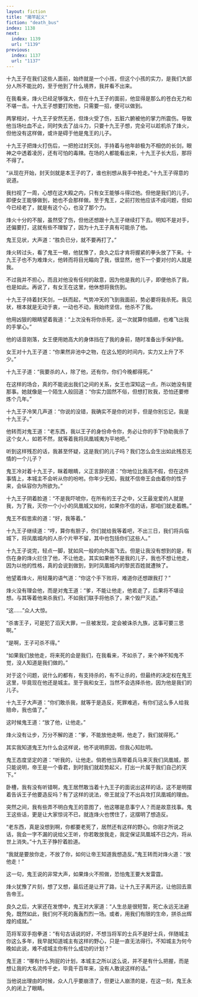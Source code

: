 ```yaml
---
layout: fiction
title: "揭竿起义"
fiction: "death_bus"
index: 1138
next:
  index: 1139
  url: "1139"
previous:
  index: 1137
  url: "1137"
---
```

十九王子在我们这些人面前，始终就是一个小孩，但这个小孩的实力，是我们大部分人所不能比的，至于他到了什么境界，我并看不出来。

在我看来，烽火已经足够强大，但在十九王子的面前，他显得是那么的苍白无力和不堪一击。十九王子想要打败他，只需要一招，便可以做到。

两掌相对，十九王子安然无恙，但烽火受了伤，五脏六腑被他的掌力所震伤。导致他当场吐血不止，同时失去了战斗力，只要十九王子想，完全可以趁机杀了烽火，但他没有这样做，或许是碍于他是鬼王的儿子。

十九王子把烽火打伤后，一把抢过封天剑，手持着与他年龄极为不相仿的长剑，眼神之中透着凌厉，还有可怕的毒辣。在场的人都能看出来，十九王子长大后，那将不得了。

“从现在开始，封天剑就是本王子的了，谁也别想从我手中抢走。”十九王子得意的说道。

我扫视了一周，心想在这大殿之内，只有女王能够斗得过他。但他是我们的儿子，即便女王能够做到，她也不会那样做。至于鬼王，之前打败他应该不成问题，但如今已经老了，就是有这个心，也没了那个力。

烽火十分的不服，虽然受了伤，但他还想跟十九王子继续打下去。明知不是对手，还偏要打，这就有些不理智了，因为十九王子真有可能杀了他。

鬼王见状，大声道：“胜负已分，就不要再打了。”

烽火转过头，看了鬼王一眼，他犹豫了，良久之后才肯将握紧的拳头放了下来。十九王子也不为难烽火，他转而将目光瞄向了我，很显然，他下一个要对付的人就是我。

不过我并不担心，而且对他没有任何的敌意，因为他是我的儿子，即便他杀了我，也是如此。再说了，有女王在这里，他休想将我伤到。

十九王子持着封天剑，一跃而起，气势冲天的飞到我面前，势必要将我杀死。我见状，根本就是无动于衷，一动也不动，我始终坚信，他杀不了我。

他用凶狠的眼睛望着我道：“上次没有将你杀死，这一次就算你插翅，也难飞出我的手掌心。”

他的话音刚落，女王便用她高大的身体挡在了我的身前，随时准备出手保护我。

女王对十九王子道：“你果然非池中之物，在这么短的时间内，实力又上升了不少。”

十九王子道：“我要杀的人，除了他，还有你，你们今晚都得死。”

在这样的场合，真的不能说出我们之间的关系，女王也深知这一点，所以她没有提那事。她就像是一个陌生人般回道：“你实力固然不俗，但想打败我，恐怕还要修炼个几年。”

十九王子冷笑几声道：“你说的没错，我确实不是你的对手，但是你别忘记，我是十九王子。”

他转而对鬼王道：“老东西，我以王子的身份命令你，务必让你的手下协助我杀了这个女人，如若不然，就等着我将凤凰城夷为平地吧。”

听到这样残忍的话，我甚至怀疑，这是我们的儿子吗？我们怎么会生出如此残忍无情的一个儿子？

鬼王冷对着十九王子，眯着眼睛，义正言辞的道：“你地位比我高不假，但在这件事情上，本城主不会听从你的吩咐。你年少无知，我就不信帝王会由着你的性子来，会纵容你为所欲为。”

十九王子阴着脸道：“不是我吓唬你，在所有的王子之中，父王最宠爱的人就是我，为了我，灭你一个小小的凤凰城又如何，如果你不信的话，那咱们就走着瞧。”

鬼王不假思索的道：“好，我等着。”

十九王子继续道：“哼，算你有胆子，你们就给我等着吧，不出三日，我们将兵临城下，将凤凰城内的人杀个片甲不留，其中也包括你们这些人。”

十九王子说完，轻点一脚，犹如风一般的向外面飞去。但是让我没有想到的是，有伤在身的烽火拦住了他，不让他走。其实如果他不是我的儿子，我也不想让他走，因为以他的性格，真的会说到做到，到时凤凰城内的黎民百姓就遭殃了。

他望着烽火，用轻蔑的语气道：“你这个手下败将，难道你还想跟我打？”

烽火没有理会他，而是对鬼王道：“爹，不能让他走，他若走了，后果将不堪设想。与其等着他来杀我们，不如我们联手将他杀了，来个毁尸灭迹。”

“这……”众人大惊。

“杀害王子，可是犯了滔天大罪，一旦被发现，定会被诛杀九族，这事可要三思啊。”

“是啊，王子可杀不得。”

“如果我们放他走，将来死的会是我们，在我看来，不如杀了，来个神不知鬼不觉，没人知道是我们做的。”

对于这个问题，说什么的都有，有支持杀的，有不让杀的，但最终的决定权在鬼王这里，毕竟现在他还是城主。至于我和女王，当然不会选择杀他，因为他是我们的儿子。

十九王子大声道：“你们敢杀我，就等于是造反，死罪难逃，有你们这么多人给我赔命，我也值了。”

这时候鬼王道：“放了他，让他走。”

烽火没有让步，万分不解的道：“爹，不能放他走啊，他走了，我们就得死。”

其实我知道鬼王为什么会这样说，他不说明原因，但我心知肚明。

鬼王态度坚定的道：“听我的，让他走。倘若他当真带着兵马来灭我们凤凰城，那只能说明，帝王是一个昏君，到时我们就趁势起义，打出一片属于我们自己的天下。”

卧槽，我有没有听错啊，鬼王居然敢当着十九王子的面说出这样的话，这不是明摆着告诉王子他要造反吗？有了这样的说法，帝王就没了不出兵攻打凤凰城的理由。

突然之间，我有些弄不明白鬼王的意图了，他这哪是息事宁人？而是故意找事。鬼王这些话，更是让大家惊诧不已，就连烽火也愣住了，这摆明了想造反。

“老东西，真是没想到啊，你都要老死了，居然还有这样的野心。你刚才所说之话，我会一字不漏的说给父王听，你若敢放我走，我定保证凤凰城不日之内，将从世上消失。”十九王子狰狞着脸道。

“我就是要放你走，不放了你，如何让帝王知道我想造反。”鬼王转而对烽火道：“放他走！”

这一句，鬼王说的非常大声，如果烽火不照做，恐怕鬼王要大发雷霆。

烽火犹豫了片刻，想了又想，最后还是让开了路，让十九王子离开这，让他回去禀告帝王。

良久之后，大家还在发愣中，鬼王对大家道：“人生总是很短暂，死亡永远无法避免，既然如此，我们何不死的轰轰烈烈一场。或者，用我们有限的生命，拼杀出辉煌的成就。”

范将军双手抱拳道：“有句古话说的好，不想当将军的士兵不是好士兵，伴随城主你这么多年，我早就知道城主有这样的野心，只是一直无法得行。不知城主为何今晚如此说，难不成城主你有什么成功的计划？”

鬼王道：“哪有什么狗屁的计划，本城主之所以这么说，并不是有什么把握，而是想让我的大名流传千史，毕竟千百年来，没有人敢说这样的话。”

当他说出理由的时候，众人几乎要崩溃了，但更让人崩溃的是，在这一刻，鬼王永久的闭上了眼睛。